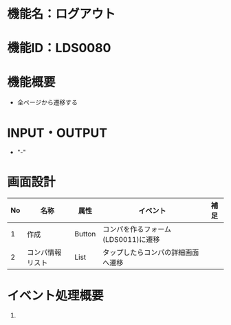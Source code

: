 # 機能名：ログアウト
# 機能ID：LDS0080
# 機能概要
* 全ページから遷移する
# INPUT・OUTPUT
* "-"
# 画面設計
|No|名称|属性|イベント|補足|
|---|---|---|---|---|
|1|作成|Button|コンパを作るフォーム(LDS0011)に遷移||
|2|コンパ情報リスト|List|タップしたらコンパの詳細画面へ遷移||

# イベント処理概要
1.
